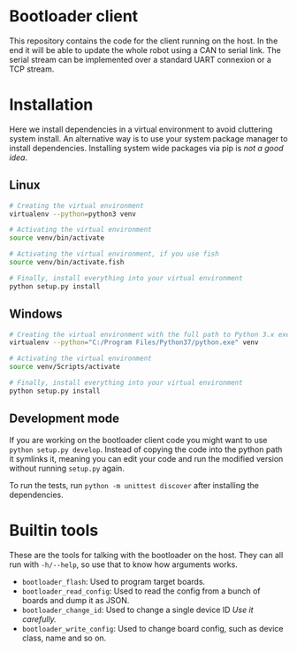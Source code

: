 # Bootloader client

This repository contains the code for the client running on the host.
In the end it will be able to update the whole robot using a CAN to serial link.
The serial stream can be implemented over a standard UART connexion or a TCP stream.

# Installation
Here we install dependencies in a virtual environment to avoid cluttering system install.
An alternative way is to use your system package manager to install dependencies.
Installing system wide packages via pip is *not a good idea*.

## Linux
````sh
# Creating the virtual environment
virtualenv --python=python3 venv

# Activating the virtual environment
source venv/bin/activate

# Activating the virtual environment, if you use fish
source venv/bin/activate.fish

# Finally, install everything into your virtual environment
python setup.py install
````

## Windows
````sh
# Creating the virtual environment with the full path to Python 3.x executable
virtualenv --python="C:/Program Files/Python37/python.exe" venv

# Activating the virtual environment
source venv/Scripts/activate

# Finally, install everything into your virtual environment
python setup.py install
````

## Development mode
If you are working on the bootloader client code you might want to use `python setup.py develop`.
Instead of copying the code into the python path it symlinks it, meaning you can edit your code and run the modified version without running `setup.py` again.

To run the tests, run `python -m unittest discover` after installing the dependencies.

# Builtin tools
These are the tools for talking with the bootloader on the host.
They can all run with `-h/--help`, so use that to know how arguments works.

* `bootloader_flash`: Used to program target boards.
* `bootloader_read_config`: Used to read the config from a bunch of boards and dump it as JSON.
* `bootloader_change_id`: Used to change a single device ID *Use it carefully.*
* `bootloader_write_config`: Used to change board config, such as device class, name and so on.
